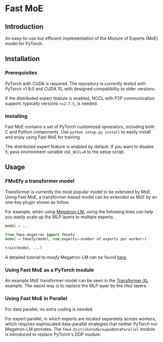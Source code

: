 Fast MoE
===

## Introduction

An easy-to-use but efficient implementation of the Mixture of Experts (MoE) 
model for PyTorch. 

## Installation

### Prerequisites

PyTorch with CUDA is required. The repository is currently tested with PyTorch
v1.8.0 and CUDA 10, with designed compatibility to older versions.

If the distributed expert feature is enabled, NCCL with P2P communication
support, typically versions `>=2.7.5`, is needed. 

### Installing

Fast MoE contains a set of PyTorch customized opearators, including both C and
Python components. Use `python setup.py install` to easily install and enjoy
using Fast MoE for training.

The distributed expert feature is enabled by default. If you want to disable
it, pass environment variable `USE_NCCL=0` to the setup script.

## Usage 

### FMoEfy a transformer model

Transformer is currently the most popular model to be extended by MoE. Using
Fast MoE, a transformer-based model can be extended as MoE by an one-key plugin
shown as follow.

For example, when using [Megatron-LM](https://github.com/nvidia/megatron-lm),
using the following lines can help you easily scale up the MLP layers to
multiple experts.

```python
model = ...

from fmoe.megatron import fmoefy
model = fmoefy(model, num_experts=<number of experts per worker>)

train(model, ...)
```

A detailed tutorial to _moefy_ Megatron-LM can be found
[here](examples/megatron).

### Using Fast MoE as a PyTorch module

An example MoE transformer model can be seen in the
[Transformer-XL](examples/transformer-xl) example. The easist way is to replace
the MLP layer by the `FMoE` layers.

### Using Fast MoE in Parallel

For data parallel, no extra coding is needed.

For expert parallel, in which experts are located separately across workers, 
which requires sophiscated data-parallel strategies that neither PyTorch nor
Megatron-LM provides. The `fmoe.DistributedGroupedDataParallel` module is
introduced to replace PyTorch's DDP module.
